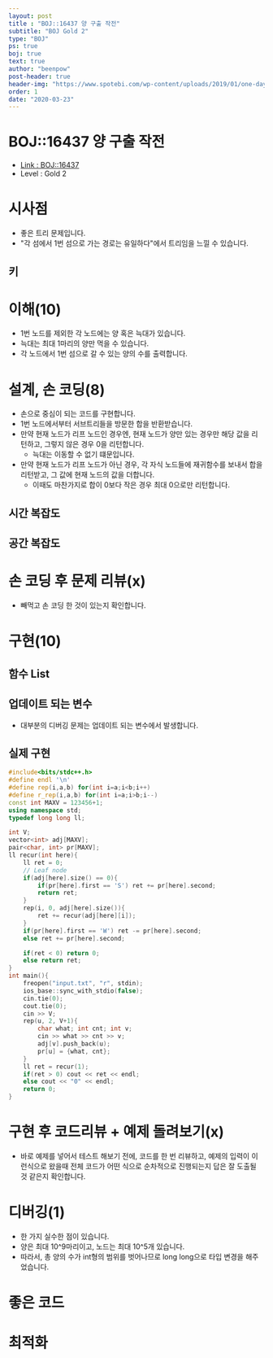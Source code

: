 ```yaml
---
layout: post
title : "BOJ::16437 양 구출 작전"
subtitle: "BOJ Gold 2"
type: "BOJ"
ps: true
boj: true
text: true
author: "beenpow"
post-header: true
header-img: "https://www.spotebi.com/wp-content/uploads/2019/01/one-day-day-one-workout-motivation-spotebi.jpg"
order: 1
date: "2020-03-23"
---
```


# BOJ::16437 양 구출 작전
- [Link : BOJ::16437](https://www.acmicpc.net/problem/16437)
- Level : Gold 2

# 시사점
- 좋은 트리 문제입니다.
- "각 섬에서 1번 섬으로 가는 경로는 유일하다"에서 트리임을 느낄 수 있습니다.

## 키

# 이해(10)
- 1번 노드를 제외한 각 노드에는 양 혹은 늑대가 있습니다.
- 늑대는 최대 1마리의 양만 먹을 수 있습니다.
- 각 노드에서 1번 섬으로 갈 수 있는 양의 수를 출력합니다.

# 설계, 손 코딩(8)
- 손으로 중심이 되는 코드를 구현합니다.
- 1번 노드에서부터 서브트리들을 방문한 합을 반환받습니다.
- 만약 현재 노드가 리프 노드인 경우엔, 현재 노드가 양만 있는 경우만 해당 값을 리턴하고, 그렇지 않은
  경우 0을 리턴합니다.
  - 늑대는 이동할 수 없기 떄문입니다.
- 만약 현재 노드가 리프 노드가 아닌 경우, 각 자식 노드들에 재귀함수를 보내서 합을 리턴받고, 그 값에
  현재 노드의 값을 더합니다.
  - 이때도 마찬가지로 합이 0보다 작은 경우 최대 0으로만 리턴합니다.

## 시간 복잡도

## 공간 복잡도

# 손 코딩 후 문제 리뷰(x)
- 빼먹고 손 코딩 한 것이 있는지 확인합니다.

# 구현(10)

## 함수 List 

## 업데이트 되는 변수
- 대부분의 디버깅 문제는 업데이트 되는 변수에서 발생합니다.

## 실제 구현 

```cpp
#include<bits/stdc++.h>
#define endl '\n'
#define rep(i,a,b) for(int i=a;i<b;i++)
#define r_rep(i,a,b) for(int i=a;i>b;i--)
const int MAXV = 123456+1;
using namespace std;
typedef long long ll;

int V;
vector<int> adj[MAXV];
pair<char, int> pr[MAXV];
ll recur(int here){
    ll ret = 0;
    // Leaf node
    if(adj[here].size() == 0){
        if(pr[here].first == 'S') ret += pr[here].second;
        return ret;
    }
    rep(i, 0, adj[here].size()){
        ret += recur(adj[here][i]);
    }
    if(pr[here].first == 'W') ret -= pr[here].second;
    else ret += pr[here].second;

    if(ret < 0) return 0;
    else return ret;
}
int main(){
    freopen("input.txt", "r", stdin);
    ios_base::sync_with_stdio(false);
    cin.tie(0);
    cout.tie(0);
    cin >> V;
    rep(u, 2, V+1){
        char what; int cnt; int v;
        cin >> what >> cnt >> v;
        adj[v].push_back(u);
        pr[u] = {what, cnt};
    }
    ll ret = recur(1);
    if(ret > 0) cout << ret << endl;
    else cout << "0" << endl;
    return 0;
}
```


# 구현 후 코드리뷰 + 예제 돌려보기(x)
- 바로 예제를 넣어서 테스트 해보기 전에, 코드를 한 번 리뷰하고, 예제의 입력이 이런식으로 왔을때
  전체 코드가 어떤 식으로 순차적으로 진행되는지 답은 잘 도출될 것 같은지 확인합니다.

# 디버깅(1)
- 한 가지 실수한 점이 있습니다.
- 양은 최대 10^9마리이고, 노드는 최대 10^5개 있습니다.
- 따라서, 총 양의 수가 int형의 범위를 벗어나므로 long long으로 타입 변경을 해주었습니다.

# 좋은 코드

# 최적화
